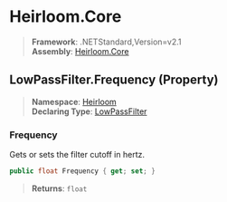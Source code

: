 # Heirloom.Core

> **Framework**: .NETStandard,Version=v2.1  
> **Assembly**: [Heirloom.Core][0]

## LowPassFilter.Frequency (Property)

> **Namespace**: [Heirloom][0]  
> **Declaring Type**: [LowPassFilter][1]

### Frequency

Gets or sets the filter cutoff in hertz.

```cs
public float Frequency { get; set; }
```

> **Returns**: `float`

[0]: ../../../Heirloom.Core.md
[1]: ../LowPassFilter.md
